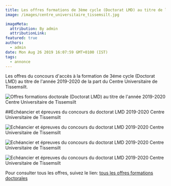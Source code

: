 ```yaml
---
title: Les offres formations de 3ème cycle (Doctorat LMD) au titre de l’année 2019/2020 Centre Universitaire de Tissemsilt.
image: /images/centre_universitaire_tissemsilt.jpg

imageMeta:
  attribution: By admin
  attributionLink:
featured: true
authors:
  - admin
date: Mon Aug 26 2019 16:07:59 GMT+0100 (IST)
tags:
  - annonce
---
```

Les offres du concours d'accès à la formation de 3éme cycle (Doctorat LMD) au titre de l'année 2019-2020 de la part du Centre Universitaire de Tissemsilt.

![Offres formations doctorale (Doctorat LMD) au titre de l'année 2019-2020 Centre Universitaire de Tissemsilt](/images/offres-formations-doctorale-centre-universitaire-de-tissemsilt.jpg)

##Echéancier et épreuves du concours du doctorat LMD 2019-2020 Centre Universitaire de Tissemsilt

![Echéancier et épreuves du concours du doctorat LMD 2019-2020 Centre Universitaire de Tissemsilt](/images/epreuve-doctorat-lmd-cu-tissemsilt.jpg)

![Echéancier et épreuves du concours du doctorat LMD 2019-2020 Centre Universitaire de Tissemsilt](/images/epreuve-doctorat-lmd-cu-tissemsilt-2.jpg)

![Echéancier et épreuves du concours du doctorat LMD 2019-2020 Centre Universitaire de Tissemsilt ](/images/epreuve-doctorat-lmd-cu-tissemsilt-3.jpg)

Pour consulter tous les offres, suivez le lien: [tous les offres formations doctorales](/tous-les-offres-de-formations-doctorale-lmd-2019-2020/)
